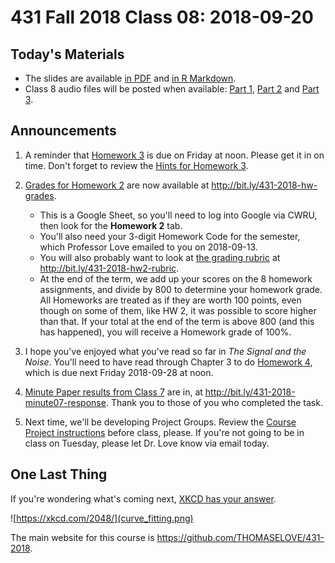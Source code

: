 # 431 Fall 2018 Class 08: 2018-09-20

## Today's Materials

- The slides are available [in PDF](https://github.com/THOMASELOVE/431-2018/blob/master/slides/class08/431_class-08-slides_2018.pdf) and [in R Markdown](https://raw.githubusercontent.com/THOMASELOVE/431-2018/master/slides/class08/431_class-08-slides_2018.Rmd).
- Class 8 audio files will be posted when available: [Part 1](https://github.com/THOMASELOVE/431-2018/blob/master/slides/class08/431_class08audio_2018-09-20_part1.mp3), [Part 2](https://github.com/THOMASELOVE/431-2018/blob/master/slides/class08/431_class08audio_2018-09-20_part2.mp3) and [Part 3](https://github.com/THOMASELOVE/431-2018/blob/master/slides/class08/431_class08audio_2018-09-20_part3.mp3).

## Announcements

1. A reminder that [Homework 3](https://github.com/THOMASELOVE/431-2018/tree/master/homework/Homework3) is due on Friday at noon. Please get it in on time. Don't forget to review the [Hints for Homework 3](https://github.com/THOMASELOVE/431-2018/tree/master/homework/Homework3).

2. [Grades for Homework 2](http://bit.ly/431-2018-hw-grades) are now available at http://bit.ly/431-2018-hw-grades. 
    - This is a Google Sheet, so you'll need to log into Google via CWRU, then look for the **Homework 2** tab. 
    - You'll also need your 3-digit Homework Code for the semester, which Professor Love emailed to you on 2018-09-13.
    - You will also probably want to look at [the grading rubric](http://bit.ly/431-2018-hw2-rubric) at http://bit.ly/431-2018-hw2-rubric.
    - At the end of the term, we add up your scores on the 8 homework assignments, and divide by 800 to determine your homework grade. All Homeworks are treated as if they are worth 100 points, even though on some of them, like HW 2, it was possible to score higher than that. If your total at the end of the term is above 800 (and this has happened), you will receive a Homework grade of 100%.
3. I hope you've enjoyed what you've read so far in *The Signal and the Noise*. You'll need to have read through Chapter 3 to do [Homework 4](https://github.com/THOMASELOVE/431-2018/tree/master/homework/Homework4), which is due next Friday 2018-09-28 at noon.
4. [Minute Paper results from Class 7](http://bit.ly/431-2018-minute07-response) are in, at http://bit.ly/431-2018-minute07-response. Thank you to those of you who completed the task.
5. Next time, we'll be developing Project Groups. Review the [Course Project instructions](https://thomaselove.github.io/431-2018-project/) before class, please. If you're not going to be in class on Tuesday, please let Dr. Love know via email today.

## One Last Thing

If you're wondering what's coming next, [XKCD has your answer](https://xkcd.com/2048/).

![https://xkcd.com/2048/](curve_fitting.png)

The main website for this course is https://github.com/THOMASELOVE/431-2018.
